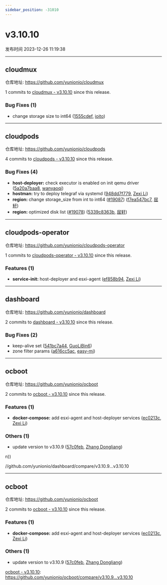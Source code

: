 ```yaml
---
sidebar_position: -31010
---
```


# v3.10.10

发布时间 2023-12-26 11:19:38

-----

## cloudmux

仓库地址: https://github.com/yunionio/cloudmux

1 commits to [cloudmux - v3.10.10](https://github.com/yunionio/cloudmux/compare/v3.10.9...v3.10.10) since this release.

### Bug Fixes (1)
- change storage size to int64 ([1555cdef](https://github.com/yunionio/cloudmux/commit/1555cdeff7bfdf48e72fac2ec162d8621efe5a21), [ioito](mailto:qu_xuan@icloud.com))

-----

## cloudpods

仓库地址: https://github.com/yunionio/cloudpods

4 commits to [cloudpods - v3.10.10](https://github.com/yunionio/cloudpods/compare/v3.10.9...v3.10.10) since this release.

### Bug Fixes (4)
- **host-deployer:** check executor is enabled on init qemu driver ([5a20a7baa8](https://github.com/yunionio/cloudpods/commit/5a20a7baa8e70ad5fc38bfabfe2e8a6f025f412b), [wanyaoqi](mailto:d3lx.yq@gmail.com))
- **hostman:** try to deploy telegraf via systemd ([948dd7f779](https://github.com/yunionio/cloudpods/commit/948dd7f77927f4c1bd34621f74eb1d6e6b3164fd), [Zexi Li](mailto:zexi.li@icloud.com))
- **region:** change storage_size from int to int64 ([#19087](https://github.com/yunionio/cloudpods/issues/19087)) ([f7ea547bc7](https://github.com/yunionio/cloudpods/commit/f7ea547bc7b3486f2b57effd710482b27be412ec), [屈轩](mailto:qu_xuan@icloud.com))
- **region:** optimized disk list ([#19078](https://github.com/yunionio/cloudpods/issues/19078)) ([5339c8363b](https://github.com/yunionio/cloudpods/commit/5339c8363bfc328554ac807bcbb979084d4160aa), [屈轩](mailto:qu_xuan@icloud.com))

-----

## cloudpods-operator

仓库地址: https://github.com/yunionio/cloudpods-operator

1 commits to [cloudpods-operator - v3.10.10](https://github.com/yunionio/cloudpods-operator/compare/v3.10.9...v3.10.10) since this release.

### Features (1)
- **service-init:** host-deployer and esxi-agent ([ef858b94](https://github.com/yunionio/cloudpods-operator/commit/ef858b94198e8c609fd5c23e34cd7d4ed72df7d4), [Zexi Li](mailto:zexi.li@icloud.com))

-----

## dashboard

仓库地址: https://github.com/yunionio/dashboard

2 commits to [dashboard - v3.10.10](https://github.com/yunionio/dashboard/compare/v3.10.9...v3.10.10) since this release.

### Bug Fixes (2)
- keep-alive set ([541bc7a44](https://github.com/yunionio/dashboard/commit/541bc7a4401e5410469a9b6f39d2ca8a1a0774e8), [GuoLiBin6](mailto:glbin533@163.com))
- zone filter params ([a616cc5ac](https://github.com/yunionio/dashboard/commit/a616cc5acfd7a0ac56689e07de71b56942b7cfb7), [easy-mj](mailto:boss_think@163.com))

-----

## ocboot

仓库地址: https://github.com/yunionio/ocboot

2 commits to [ocboot - v3.10.10](https://github.com/yunionio/ocboot/compare/v3.10.9...v3.10.10) since this release.

### Features (1)
- **docker-compose:** add esxi-agent and host-deployer services ([ec0213c](https://github.com/yunionio/ocboo/commit/ec0213ccf490bf672d9e7b0634d97f2ed189aedf), [Zexi Li](mailto:zexi.li@icloud.com))

### Others (1)
- update version to v3.10.9 ([57c0feb](https://github.com/yunionio/ocboo/commit/57c0feba26ae2f5ad92926d51ef8718ed5abce12), [Zhang Dongliang](mailto:zhangdongliang@yunion.cn))

n))

//github.com/yunionio/dashboard/compare/v3.10.9...v3.10.10

-----

## ocboot

仓库地址: https://github.com/yunionio/ocboot

2 commits to [ocboot - v3.10.10]( https://github.com/yunionio/ocboot/compare/v3.10.9...v3.10.10) since this release.

### Features (1)
- **docker-compose:** add esxi-agent and host-deployer services ([ec0213c](https://github.com/yunionio/ocboo/commit/ec0213ccf490bf672d9e7b0634d97f2ed189aedf), [Zexi Li](mailto:zexi.li@icloud.com))

### Others (1)
- update version to v3.10.9 ([57c0feb](https://github.com/yunionio/ocboo/commit/57c0feba26ae2f5ad92926d51ef8718ed5abce12), [Zhang Dongliang](mailto:zhangdongliang@yunion.cn))

[ocboot - v3.10.10]( https://github.com/yunionio/ocboot/compare/v3.10.9...v3.10.10): https://github.com/yunionio/ocboot/compare/v3.10.9...v3.10.10

